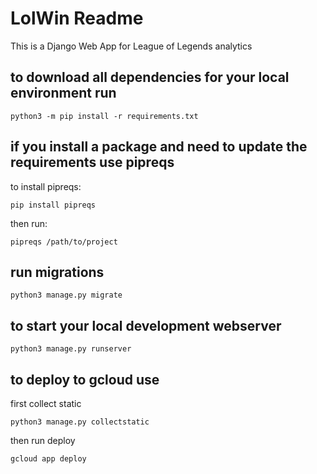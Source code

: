 # LolWin Readme
This is a Django Web App for League of Legends analytics

## to download all dependencies for your local environment run
```
python3 -m pip install -r requirements.txt
```

## if you install a package and need to update the requirements use pipreqs
to install pipreqs:
```
pip install pipreqs
```
then run:
```
pipreqs /path/to/project
```
## run migrations
```
python3 manage.py migrate 
```

## to start your local development webserver
```
python3 manage.py runserver
```

## to deploy to gcloud use

first collect static

```
python3 manage.py collectstatic
```

then run deploy

```
gcloud app deploy
```
